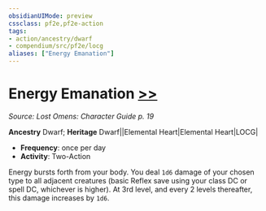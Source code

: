 ```yaml
---
obsidianUIMode: preview
cssclass: pf2e,pf2e-action
tags:
- action/ancestry/dwarf
- compendium/src/pf2e/locg
aliases: ["Energy Emanation"]
---
```

# Energy Emanation [>>](rules/core-rulebook/chapter-9-playing-the-game.md#Actions "Two-Action")
*Source: Lost Omens: Character Guide p. 19*  

**Ancestry** Dwarf; **Heritage** Dwarf||Elemental Heart|Elemental Heart|LOCG|
- **Frequency**: once per day
- **Activity**: Two-Action

Energy bursts forth from your body. You deal `1d6` damage of your chosen type to all adjacent creatures (basic Reflex save using your class DC or spell DC, whichever is higher). At 3rd level, and every 2 levels thereafter, this damage increases by `1d6`.